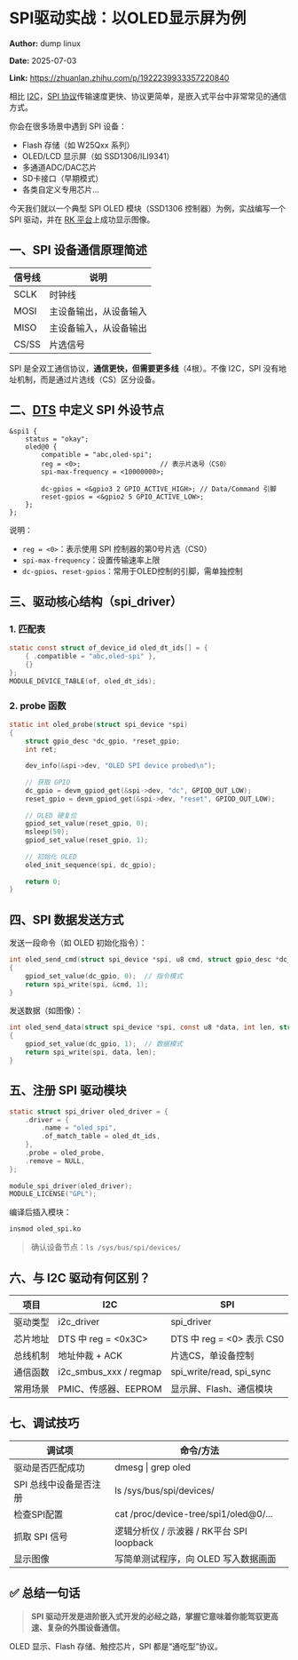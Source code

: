 # SPI驱动实战：以OLED显示屏为例

**Author:** dump linux

**Date:** 2025-07-03

**Link:** https://zhuanlan.zhihu.com/p/1922239933357220840

相比 [I2C](https://zhida.zhihu.com/search?content_id=259656947&content_type=Article&match_order=1&q=I2C&zhida_source=entity)，[SPI 协议](https://zhida.zhihu.com/search?content_id=259656947&content_type=Article&match_order=1&q=SPI+%E5%8D%8F%E8%AE%AE&zhida_source=entity)传输速度更快、协议更简单，是嵌入式平台中非常常见的通信方式。

你会在很多场景中遇到 SPI 设备：

-   Flash 存储（如 W25Qxx 系列）
-   OLED/LCD 显示屏（如 SSD1306/ILI9341）
-   多通道ADC/DAC芯片
-   SD卡接口（早期模式）
-   各类自定义专用芯片…

今天我们就以一个典型 SPI OLED 模块（SSD1306 控制器）为例，实战编写一个 SPI 驱动，并在 [RK 平台](https://zhida.zhihu.com/search?content_id=259656947&content_type=Article&match_order=1&q=RK+%E5%B9%B3%E5%8F%B0&zhida_source=entity)上成功显示图像。

## **一、SPI 设备通信原理简述**

| 信号线 | 说明 |
| --- | --- |
| SCLK | 时钟线 |
| MOSI | 主设备输出，从设备输入 |
| MISO | 主设备输入，从设备输出 |
| CS/SS | 片选信号 |

SPI 是全双工通信协议，**通信更快，但需要更多线**（4根）。不像 I2C，SPI 没有地址机制，而是通过片选线（CS）区分设备。

## **二、[DTS](https://zhida.zhihu.com/search?content_id=259656947&content_type=Article&match_order=1&q=DTS&zhida_source=entity) 中定义 SPI 外设节点**

```text
&spi1 {
    status = "okay";
    oled@0 {
        compatible = "abc,oled-spi";
        reg = <0>;                    // 表示片选号（CS0）
        spi-max-frequency = <10000000>;
​
        dc-gpios = <&gpio3 2 GPIO_ACTIVE_HIGH>; // Data/Command 引脚
        reset-gpios = <&gpio2 5 GPIO_ACTIVE_LOW>;
    };
};
```

说明：

-   `reg = <0>`：表示使用 SPI 控制器的第0号片选（CS0）
-   `spi-max-frequency`：设置传输速率上限
-   `dc-gpios`、`reset-gpios`：常用于OLED控制的引脚，需单独控制

## **三、驱动核心结构（spi\_driver）**

### **1\. 匹配表**

```c
static const struct of_device_id oled_dt_ids[] = {
    { .compatible = "abc,oled-spi" },
    {}
};
MODULE_DEVICE_TABLE(of, oled_dt_ids);
```

### **2\. probe 函数**

```c
static int oled_probe(struct spi_device *spi)
{
    struct gpio_desc *dc_gpio, *reset_gpio;
    int ret;
​
    dev_info(&spi->dev, "OLED SPI device probed\n");
​
    // 获取 GPIO
    dc_gpio = devm_gpiod_get(&spi->dev, "dc", GPIOD_OUT_LOW);
    reset_gpio = devm_gpiod_get(&spi->dev, "reset", GPIOD_OUT_LOW);
​
    // OLED 硬复位
    gpiod_set_value(reset_gpio, 0);
    msleep(50);
    gpiod_set_value(reset_gpio, 1);
​
    // 初始化 OLED
    oled_init_sequence(spi, dc_gpio);
​
    return 0;
}
```

## **四、SPI 数据发送方式**

发送一段命令（如 OLED 初始化指令）：

```c
int oled_send_cmd(struct spi_device *spi, u8 cmd, struct gpio_desc *dc_gpio)
{
    gpiod_set_value(dc_gpio, 0);  // 指令模式
    return spi_write(spi, &cmd, 1);
}
```

发送数据（如图像）：

```c
int oled_send_data(struct spi_device *spi, const u8 *data, int len, struct gpio_desc *dc_gpio)
{
    gpiod_set_value(dc_gpio, 1);  // 数据模式
    return spi_write(spi, data, len);
}
```

## **五、注册 SPI 驱动模块**

```c
static struct spi_driver oled_driver = {
    .driver = {
        .name = "oled_spi",
        .of_match_table = oled_dt_ids,
    },
    .probe = oled_probe,
    .remove = NULL,
};
​
module_spi_driver(oled_driver);
MODULE_LICENSE("GPL");
```

编译后插入模块：

```bash
insmod oled_spi.ko
```

> 确认设备节点：`ls /sys/bus/spi/devices/`

## **六、与 I2C 驱动有何区别？**

| 项目 | I2C | SPI |
| --- | --- | --- |
| 驱动类型 | i2c_driver | spi_driver |
| 芯片地址 | DTS 中 reg = <0x3C> | DTS 中 reg = <0> 表示 CS0 |
| 总线机制 | 地址仲裁 + ACK | 片选CS，单设备控制 |
| 通信函数 | i2c_smbus_xxx / regmap | spi_write/read, spi_sync |
| 常用场景 | PMIC、传感器、EEPROM | 显示屏、Flash、通信模块 |

## **七、调试技巧**

| 调试项 | 命令/方法 |
| --- | --- |
| 驱动是否匹配成功 | dmesg \| grep oled |
| SPI 总线中设备是否注册 | ls /sys/bus/spi/devices/ |
| 检查SPI配置 | cat /proc/device-tree/spi1/oled@0/... |
| 抓取 SPI 信号 | 逻辑分析仪 / 示波器 / RK平台 SPI loopback |
| 显示图像 | 写简单测试程序，向 OLED 写入数据画面 |

## **✅ 总结一句话**

> **SPI 驱动开发是进阶嵌入式开发的必经之路，掌握它意味着你能驾驭更高速、复杂的外围设备通信。**

OLED 显示、Flash 存储、触控芯片，SPI 都是“通吃型”协议。
